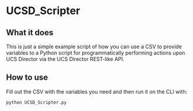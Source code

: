 # UCSD_Scripter

## What it does

This is just a simple example script of how you can use a CSV to provide variables to a Python script for programmatically performing actions upon UCS Director via the UCS Director REST-like API.

## How to use

Fill out the CSV with the variables you need and then run it on the CLI with:

```python
python UCSD_Scripter.py
```




